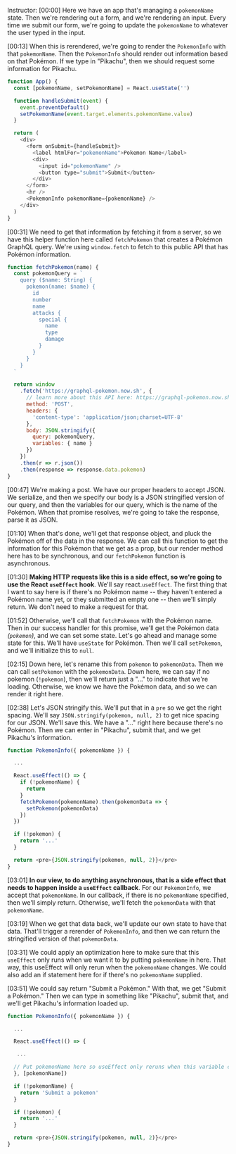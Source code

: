 Instructor: [00:00] Here we have an app that's managing a `pokemonName` state. Then we're rendering out a form, and we're rendering an input. Every time we submit our form, we're going to update the `pokemonName` to whatever the user typed in the input.

[00:13] When this is rerendered, we're going to render the `PokemonInfo` with that `pokemonName`. Then the `PokemonInfo` should render out information based on that Pokémon. If we type in "Pikachu", then we should request some information for Pikachu.

```js
function App() {
  const [pokemonName, setPokemonName] = React.useState('')

  function handleSubmit(event) {
    event.preventDefault()
    setPokemonName(event.target.elements.pokemonName.value)
  }

  return (
    <div>
      <form onSubmit={handleSubmit}>
        <label htmlFor="pokemonName">Pokemon Name</label>
        <div>
          <input id="pokemonName" />
          <button type="submit">Submit</button>
        </div>
      </form>
      <hr />
      <PokemonInfo pokemonName={pokemonName} />
    </div>
  )
}
```

[00:31] We need to get that information by fetching it from a server, so we have this helper function here called `fetchPokemon` that creates a Pokémon GraphQL query. We're using `window.fetch` to fetch to this public API that has Pokémon information.

```js
function fetchPokemon(name) {
  const pokemonQuery = `
    query ($name: String) {
      pokemon(name: $name) {
        id
        number
        name
        attacks {
          special {
            name
            type
            damage
          }
        }
      }
    }
  `

  return window
    .fetch('https://graphql-pokemon.now.sh', {
      // learn more about this API here: https://graphql-pokemon.now.sh/
      method: 'POST',
      headers: {
        'content-type': 'application/json;charset=UTF-8'
      },
      body: JSON.stringify({
        query: pokemonQuery,
        variables: { name }
      })
    })
    .then(r => r.json())
    .then(response => response.data.pokemon)
}
```

[00:47] We're making a post. We have our proper headers to accept JSON. We serialize, and then we specify our body is a JSON stringified version of our query, and then the variables for our query, which is the name of the Pokémon. When that promise resolves, we're going to take the response, parse it as JSON.

[01:10] When that's done, we'll get that response object, and pluck the Pokémon off of the data in the response. We can call this function to get the information for this Pokémon that we get as a prop, but our render method here has to be synchronous, and our `fetchPokemon` function is asynchronous.

[01:30] **Making HTTP requests like this is a side effect, so we're going to use the React `useEffect` hook**. We'll say react.`useEffect`. The first thing that I want to say here is if there's no Pokémon name -- they haven't entered a Pokémon name yet, or they submitted an empty one -- then we'll simply return. We don't need to make a request for that.

[01:52] Otherwise, we'll call that `fetchPokemon` with the Pokémon name. Then in our success handler for this promise, we'll get the Pokémon data _(`pokemon`)_, and we can set some state. Let's go ahead and manage some state for this. We'll have `useState` for Pokémon. Then we'll call `setPokemon`, and we'll initialize this to `null`.

[02:15] Down here, let's rename this from `pokemon` to `pokemonData`. Then we can call `setPokemon` with the `pokemonData`. Down here, we can say if no pokemon (`!pokemon`), then we'll return just a "..." to indicate that we're loading. Otherwise, we know we have the Pokémon data, and so we can render it right here.

[02:38] Let's JSON stringify this. We'll put that in a `pre` so we get the right spacing. We'll say `JSON.stringify(pokemon, null, 2)` to get nice spacing for our JSON. We'll save this. We have a "..." right here because there's no Pokémon. Then we can enter in "Pikachu", submit that, and we get Pikachu's information.

```js
function PokemonInfo({ pokemonName }) {

  ...

  React.useEffect(() => {
    if (!pokemonName) {
      return
    }
    fetchPokemon(pokemonName).then(pokemonData => {
      setPokemon(pokemonData)
    })
  })

  if (!pokemon) {
    return '...'
  }

  return <pre>{JSON.stringify(pokemon, null, 2)}</pre>
}
```

[03:01] **In our view, to do anything asynchronous, that is a side effect that needs to happen inside a `useEffect` callback**. For our `PokemonInfo`, we accept that `pokemonName`. In our callback, if there is no `pokemonName` specified, then we'll simply return. Otherwise, we'll fetch the `pokemonData` with that `pokemonName`.

[03:19] When we get that data back, we'll update our own state to have that data. That'll trigger a rerender of `PokemonInfo`, and then we can return the stringified version of that `pokemonData`.

[03:31] We could apply an optimization here to make sure that this `useEffect` only runs when we want it to by putting `pokemonName` in here. That way, this useEffect will only rerun when the `pokemonName` changes. We could also add an if statement here for if there's no `pokemonName` supplied.

[03:51] We could say return "Submit a Pokémon." With that, we get "Submit a Pokémon." Then we can type in something like "Pikachu", submit that, and we'll get Pikachu's information loaded up.

```js
function PokemonInfo({ pokemonName }) {

  ...

  React.useEffect(() => {

   ...

  // Put pokemonName here so useEffect only reruns when this variable changes
  }, [pokemonName])

  if (!pokemonName) {
    return 'Submit a pokemon'
  }

  if (!pokemon) {
    return '...'
  }

  return <pre>{JSON.stringify(pokemon, null, 2)}</pre>
}
```
